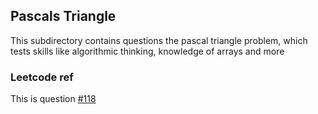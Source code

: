 ## Pascals Triangle

This subdirectory contains questions the pascal triangle problem, which tests skills like algorithmic thinking, knowledge of arrays and more

### Leetcode ref
This is question [#118](https://leetcode.com/problems/pascals-triangle/)